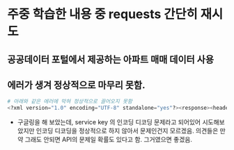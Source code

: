 # 주중 학습한 내용 중 requests 간단히 재시도

## 공공데이터 포털에서 제공하는 아파트 매매 데이터 사용
## 에러가 생겨 정상적으로 마무리 못함. 
``` python 
# 아래와 같은 에러에 막혀 정상적으로 끌어오지 못함
<?xml version="1.0" encoding="UTF-8" standalone="yes"?><response><header><resultCode>99</resultCode><resultMsg>SERVICE KEY IS NOT REGISTERED ERROR.</resultMsg></header></response> 
```

- 구글링을 해 보았는데, service key 의 인코딩 디코딩 문제라고 되어있어 시도해보았지만 인코딩 디코딩을 정상적으로 하지 않아서 문제인건지 모르겠음. 의견들은 만약 그래도 안되면 API의 문제일 확률도 있다고 함. 그거였으면 좋겠음.


